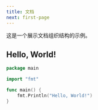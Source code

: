 ```yaml
---
title: 文档
next: first-page
---
```


这是一个展示文档组织结构的示例。

## Hello, World!

```go {filename="main.go"}
package main

import "fmt"

func main() {
    fmt.Println("Hello, World!")
}
```
